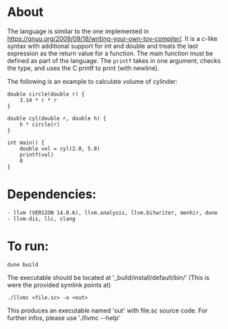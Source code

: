 # About
The language is similar to the one implemented in https://gnuu.org/2009/09/18/writing-your-own-toy-compiler/. It is a c-like syntax with additional support for int and double and treats the last expression as the return value for a function. The main function must be defined as part of the language. The `printf` takes in one argument, checks the type, and uses the C printf to print (with newline).

The following is an example to calculate volume of cylinder:
```
double circle(double r) {
    3.14 * r * r
}

double cyl(double r, double h) {
    h * circle(r)
}

int main() {
    double vol = cyl(2.0, 5.0)
    printf(vol)
    0
}

```

# Dependencies: 
    - llvm (VERSION 14.0.6), llvm.analysis, llvm.bitwriter, menhir, dune
    - llvm-dis, llc, clang

# To run:
```
dune build
```
The executable should be located at '_build/install/default/bin/' (This is were the provided symlink points at)
```
./llvmc <file.sc> -o <out>
```
This produces an executable named 'out' with file.sc source code. For further infos, please use './llvmc --help'

